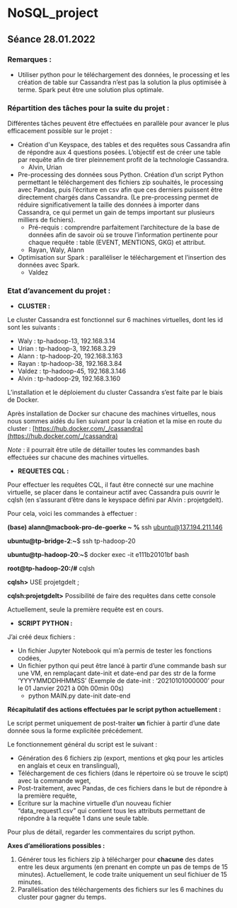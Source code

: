 # NoSQL_project

## Séance 28.01.2022

### Remarques :

- Utiliser python pour le téléchargement des données, le processing et les création de table sur Cassandra n’est pas la solution la plus optimisée à terme. Spark peut être une solution plus optimale.

### Répartition des tâches pour la suite du projet :

Différentes tâches peuvent être effectuées en parallèle pour avancer le plus efficacement possible sur le projet :

- Création d'un Keyspace, des tables et des requêtes sous Cassandra afin de répondre aux 4 questions posées. L’objectif est de créer une table par requête afin de tirer pleinnement profit de la technologie Cassandra.
    - Alvin, Urian
- Pre-processing des données sous Python. Création d’un script Python permettant le téléchargement des fichiers zip souhaités, le processing avec Pandas, puis l’écriture en csv afin que ces derniers puissent être directement chargés dans Cassandra. (Le pre-processing permet de réduire significativement la taille des données à importer dans Cassandra, ce qui permet un gain de temps important sur plusieurs milliers de fichiers).
    - Pré-requis : comprendre parfaitement l’architecture de la base de données afin de savoir où se trouve l’information pertinente pour chaque requête : table (EVENT, MENTIONS, GKG) et attribut.
    - Rayan, Waly, Alann
- Optimisation sur Spark : paralléliser le téléchargement et l’insertion des données avec Spark.
    - Valdez

### Etat d’avancement du projet :

- **CLUSTER :**

Le cluster Cassandra est fonctionnel sur 6 machines virtuelles, dont les id sont les suivants :

- Waly : tp-hadoop-13, 192.168.3.14
- Urian : tp-hadoop-3, 192.168.3.29
- Alann : tp-hadoop-20, 192.168.3.163
- Rayan : tp-hadoop-38, 192.168.3.84
- Valdez : tp-hadoop-45, 192.168.3.146
- Alvin : tp-hadoop-29, 192.168.3.160

L’installation et le déploiement du cluster Cassandra s’est faite par le biais de Docker.

Après installation de Docker sur chacune des machines virtuelles, nous nous sommes aidés du lien suivant pour la création et la mise en route du cluster : [https://hub.docker.com/_/cassandra](https://hub.docker.com/_/cassandra)

*Note* : il pourrait être utile de détailler toutes les commandes bash effectuées sur chacune des machines virtuelles.

- **REQUETES CQL :**

Pour effectuer les requêtes CQL, il faut être connecté sur une machine virtuelle, se placer dans le containeur actif avec Cassandra puis ouvrir le cqlsh (en s’assurant d’être dans le keyspace défini par Alvin : projetgdelt).

Pour cela, voici les commandes à effectuer :

**(base) alann@macbook-pro-de-goerke ~ %** ssh ubuntu@137.194.211.146

**ubuntu@tp-bridge-2**:**~**$ ssh tp-hadoop-20

**ubuntu@tp-hadoop-20**:**~**$ docker exec -it e111b20101bf bash

**root@tp-hadoop-20:/#** cqlsh

**cqlsh>** USE projetgdelt ;

**cqlsh:projetgdelt>** Possibilité de faire des requêtes dans cette console

Actuellement, seule la première requête est en cours.


- **SCRIPT PYTHON :**

J’ai créé deux fichiers :

- Un fichier Jupyter Notebook qui m’a permis de tester les fonctions codées,
- Un fichier python qui peut être lancé à partir d’une commande bash sur une VM, en remplaçant date-init et date-end par des str de la forme ‘YYYYMMDDHHMMSS’ (Exemple de date-init : ‘20210101000000’ pour le 01 Janvier 2021 à 00h 00min 00s)
    - python MAIN.py date-init date-end

**Récapitulatif des actions effectuées par le script python actuellement :**

Le script permet uniquement de post-traiter **un** fichier à partir d’une date donnée sous la forme explicitée précédement.

Le fonctionnement général du script est le suivant :

- Génération des 6 fichiers zip (export, mentions et gkq pour les articles en anglais et ceux en translingual),
- Téléchargement de ces fichiers (dans le répertoire où se trouve le scipt) avec la commande wget,
- Post-traitement, avec Pandas, de ces fichiers dans le but de répondre à la première requête,
- Ecriture sur la machine virtuelle d’un nouveau fichier “data_request1.csv” qui contient tous les attributs permettant de répondre à la requête 1 dans une seule table.

Pour plus de détail, regarder les commentaires du script python.

**Axes d’améliorations possibles :**

1. Générer tous les fichiers zip à télécharger pour **chacune** des dates entre les deux arguments (en prenant en compte un pas de temps de 15 minutes). Actuellement, le code traite uniquement un seul fichiuer de 15 minutes.
2. Parallélisation des téléchargements des fichiers sur les 6 machines du cluster pour gagner du temps.
